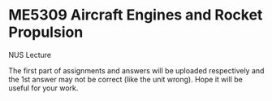 # ME5309 Aircraft Engines and Rocket Propulsion
NUS Lecture

The first part of assignments and answers will be uploaded respectively and the 1st answer may not be correct (like the unit wrong). Hope it will be useful for your work.
